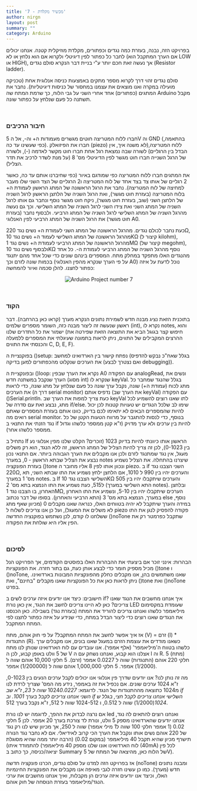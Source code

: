 ```yaml
---
title: '7 - מכשיר מקלדת'
author: nirgn
layout: post
summary: ""
category: Arduino
---
```

בפרויקט הזה, נבנה, בעזרת כמה נגדים וכפתורים, מקלדת מוזיקלית קטנה. אנחנו יכולים לחבר כל כפתור לפין דיגיטלי ולקרוא אם הוא נלחץ או לא (אם הערך המתקבל הוא LOW או HIGH), אך נעשה זאת חכם יותר ע"י בניית דבר הנקרא סולם נגדים (Resistor ladder).

<!--more-->

סולם נגדים זהוי דרך לקרוא מספר מתקים באמצעות כניסה אנלוגית אחת (טכניקה מועילה במקרה ואנו מוצאים את עצמנו במחסור של כניסות דיגיטליות). נחבר את המתגים (כפתורים) אחד אחרי השני על גבי הלוח, כך שרמת המתח שה Arduino מקבל תשתנה כל פעם שנלחץ על כפתור שונה.

&nbsp;

### חיבור הרכיבים

חברו ללוח המטריצה חוטים מגשרים מעמודות ה+ וה-, אל ה 5V וה GND (בהתאמה, כפי שעשינו עד כה). חברו את הפיזואלק (piezo) ללוח המטריצה,(לא משנה איך, אין הבדל בין הרגליים) לשורה שבה נמצאת רגל אחת חברו חוט מקשר לאדמה (-), ולשורה של הרגל השנייה חברו חוט מגשר לפין הדיגיטלי מס' 8 (על מנת לשדר לרכיב את תדר הצליל).

את המתגים חברו ללוח המטריצה כפי שמודגם באיור (כפי שחיברנו אותם עד כה, כאשר 2 רגליים של אותו צד בצד אחד של לוח המטריצה ו2 הרגליים של הצד השני שלו מעבר למחיצה של לוח המטריצה). נחבר את הרגל הראשונה של המתג הראשון לעמודת ה+ בלוח המטריצה (בעזרת חוט מגשר), ואת הרגל השניה של הלחצן הראשון לרגל השניה של הלחצן השני (שוב, בעזרת חוט מגשר), ניקח חוט מגשר נוסף ונחבר גם אותו לרגל השניה של המתג השני ואת צידו השני לרגל השניה של המתג השלישי. וכך גם נעשה מהרגל השניה של המתג השלישי לרגל השניה של המתג הרביעי. ולבסוף נחבר (בעזרת חוט מגשר) את הרגל השניה של המתג הרביעי לפין האנלוגי A0.

כעת נחבר לכולם נגדים. מהרגל הראשונה של המתג השני לעמודת ה+ נשים נגד 220Ω, מהרגל הראשונה של המתג השלישי לעמוד ה+ נשים נגד 10KΩ (קיצור ל kilohm), מהרגל הראשונה של המתג הרביעי לעמודת ה+ נשים נגד 1MΩ (קיצור של megohm), ולבסוף נשים נגד 10KΩ נוסף מהרגל השניה של המתג הרביעי לעמודת ה-. כל אחד מהנגדים האלו מתפקד במחלק מתח. המספרים בינהם שונים כדי שכל אחד מהם יתנגד בכמות שונה לזרם וכך (על פי הערך שנקרא מהפין האנלוגי A0) נוכל לדעת על איזה כפתור לחצנו.
להלן סכמה ואיור להמחשה:

<div style="text-align: center;">
  <img src="/assets/img/posts/arduino-7/Arduino_Project_num7.png" alt="Arduino Project number 7">
</div>

&nbsp;

### הקוד

בתוכנית הזאת נציג מבנה חדש לשמירת נתונים הנקרא מערך (קראו כאן בהרחבה). דבר ראשון שנעשה זה ליצור מבנה כזה, השומר מספרים שלמים (int), נקרא לו notes, והוא ישמור את כל התדרים שלנו (חיפוש קצר בגוגל הביא את התוצאה הזאת שפירטה את ההרצים המקבילים של התווים, ניתן לראות בתמונה שעיגלתי את המספרים ללמעלה והכנסתי את התווים C, D, E, F).

בפוקנציית ה ()setup:
נפתח קישור בין הארדואינו למחשב (בגלל שאח"כ נבקש להדפיס את הערכים שנקלוט מהכפתורים למען בדיקה (ואם נצטרך לבצע debugging)).

ובפונקציית ה ()loop:
נקרא את הערך שבפין A0 עם הפקודה analogRead, ונשים את הערך שנקבל במשתנה חדש (מסוג int) שנקרא לו keyVal. בגלל שהנגד שמחבר כל מתג לכוח (עמודת ה+) שונה, נקבל ערך שונה כל פעם שנלחץ על מתג שונה, כדי לראות את הערכים (דרך ה serial monitor) נדפיס אותם (את הערך שב keyVal) עם הפקודה ()Serial.println.
כעת צריך למפות את הערך שב keyVal לתו שאנו רוצים להשמיע לכל מתג, נבצע זאת עם סדרה של if/else. שימו לב שלכל הנגדים יש טעויות קטנות לכן יכול להיות שהמספרים הבאים לא יתאימו לכם בדיוק, כוונו אותם בעזרת המספרים שאתם רואים מה serial monitor.  בנוסף, כדי לנסות להתגבר על מרווח הטעות הקטן של כל נגד הזנתי את התנאי ב if להיות בין ערכים ולא ערך מדויק (ז"א קטן ממספר כלשהו וגדול ממספר כלשהו אחר).


נתחיל ב If הראשון אותו כיוונתי להיות בדיוק 1023 (זוכרים? הקלט שלנו מפין אנלוגי נע בין 0-1023), לכן זה צריך להיות הצליל של המתג הראשון, זה ללא הנגד, הוא רק משלים מעגל, אין נגד שמתנגד לזרם ולכן אנו מקבלים את הערך הגבוהה ביותר. אם התנאי נכון נבצע את הצליל שבתא הראשון - 0, במערך notes שיצרנו בהתחלה. את הצליל נשמיע בעזרת הפונקציה ()tone ונכוון אותו לפין 8 אליו מחובר ה piezo.
ב if השני הצבנו נגד 220Ω, והערכים יהיו בין 990 ל 1010, אם הלחצן ילחץ נשמיע את התו שבתא השני, תא מס' 1 במערך notes.
ב If השלישי הצבנו נגד 10KΩ והערכים שיתקבלו יהיו בין 505 ל515, כעת נשמיע את התו הנמצא בתא מס' 2 (התא השלישי במערך notes).
ובלחצן האחרון, בו הצבנו נגד 1MΩ, הערכים שיתקבלו יהיו בין 5-10, ונשמיע את התו האחרון במערך, הנמצא בתא מס' 3 (התא הרביעי והאחרון).
בסופו של דבר נכתוב else נוסף, במידה והערך שיתקבל לא יהיה בטווחים האלו, כנראה שאנו מקבלים 0 (מכיוון שאף מתג לא משלים את המעגל), ועל כן אנו צריכים לשלוח ל piezo פקודה להפסיק לנגן את התו ששלחנו לו קודם, לכן נשתמש בפוקנציה החדשה ()noTone שתקבל כפרמטר רק את הפין אליו היא שולחת את הפקודה.

&nbsp;

### לסיכום

הבהרות:
אינני זוכר אם ביצעתי את ההבהרות האלו בפוסטים הקודמים, אך הפרויקט הנל מכיל מספיק חומר כדי לבצע אותן כעת, גם בתור חזרה. את הפונקציות ()tone ו ()noTone, שאנו משתמשים בהן, אנו מקבלים כחלק מהפונקציות המבונות בארדואינו. ניתן לראות כאן את כל הפונקציות שאנו מקבלים "בחינם", ואת ()tone ואת ()noTone בפרט.

חישובים:
כיצד אנו יודעים איזה ערכים לשים ב if? איך אנחנו מחשבים את הנגד שאנו צריכים?
כאן לא היינו צריכים לחשב את הנגד, אין כאן נורת LED שעומדת במקסימום מיליאמפר כלשהו ואנחנו צריכים להוריד את המתח (בעזרת נגד) בשבילה. כאן הכנסנו את הנגדים שאנו רוצים כדי ליצור הבדל במתח, כדי שנידע על איזה כפתור לחצנו לפי המתח המתקבל.

אז איך אפשר לחשב את המתח המתקבל?
על פי חוק אוהם, מתח (V) = זרם (I) * התנגדות (R).
כשאנו מודדים את עוצמת הזרם במעגל שאנו בונים, אנו מקבלים ערך כלשהו בטווח ה'מיליאמפר' (אלף אמפר). אנו עובדים עם לוח הארדואינו שנותן לנו מתח של 5 וולט באופן קבוע, לכן ה V אצלנו הוא קבוע, ואנחנו נשחק עם ה I וה R.
5 (מתח) חלקי 220 אוהם (התנגדות) שווה ל 0.0227 אמפר (זרם).
5 חלקי 10,000 אוהם שווה ל (1/2000) אמפר.
5 חלקי 1,000,000 אוהם שווה ל (1/200000) אמפר.

מה זה נותן לנו? אנו יודעים שדרך פין אנלוגי אנו יכולים לקבל ערכים הנעים בין 0-1023, ז"א 1024 ערכים שונים. אם נכפיל את זה באמפר, נידע מה המס' שצריך לרדת לנו מ1024 כתוצאה מההתנגדות של הנגד.
לדוגמא: 1024*0.0227 שווה ל 23, ז"א שב if השני אנחנו צריכים לקבל בערך 1001. וב if השלישי אנחנו צריכים לקבל חצי, בגלל ש 1024*(1/2000) שווה ל 0.512, ו 1024-512 שווה ל 512, ז"א נקבל בערך 512.

אם נרצה לבדוק את ההפך, לדוגמה יש לנו נורת led ואנחנו רוצים להתאים לה נגד, אנחנו יודעים שהארדואינו מספק 5 וולט, ונורת לד צורכת בערך 20 אמפר. לכן 5 חלקי 0.02 (1 אמפר חלקי 100 שווה ל1 מילי אמפר) שווה ל 250, אך מכיוון שיש לנו רק נגד של 220 אוהם נשים אותו ונקבל את הערך הכי קרוב לאידיאלי. אם לא נחבר נגד הנורה תישרף מכיון שהיא תקבל 40 מיליאמפר (במקום 0.02) (הרבה יותר ממה שהיא מסוגלת להתמודד איתו) (לוח הארדואינו אונו שלנו מספק 40 מיליאמפר (40mA) לכל פין יציאה/כניסה, כך כתוב ב Summary של הלוח כאן, מהיצאה של המתח של 5V).

אז בפרויקט הזה למדנו על סולם נגדים, הכרנו פונקציה חדשה (noTone) ומבנה נתונים חדש (מערך). כמו כן עשינו חזרה לגבי מאיפה אנו מקבלים את הפונקציות החינמיות האלו, וכיצד אנו יודעים איזה ערכים הן מקבלות, ואיך אנחנו מחשבים את ערכי הנגד/מיליאמפר בעזרת הנוסחה של חוק אוהם.
